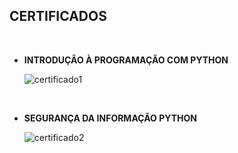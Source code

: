 ##  CERTIFICADOS

<div style ="display: inline_block"><br/>

* **INTRODUÇÃO À PROGRAMAÇÃO COM PYTHON**

  <img align = "center" alt= "certificado1" src= "https://media-exp1.licdn.com/dms/image/C4D22AQFnGKVanKeK8w/feedshare-shrink_800/0/1651722023974?e=1654732800&v=beta&t=qx2pIlYXSF6Qb335nPwCQvnDIr21nDFVEWWao0Cf8Wk" />
</div>

<div style ="display: inline_block"><br/>

* **SEGURANÇA DA INFORMAÇÃO PYTHON**
    
    <img align = "center" alt= "certificado2" src= "https://media-exp1.licdn.com/dms/image/C4D22AQHul51FqaMlQw/feedshare-shrink_800/0/1651880367064?e=1654732800&v=beta&t=nPW7kjZMRO0tN1axHseYsnA0gROtM_QtgE4-hi7eB5o
" />
</div>
